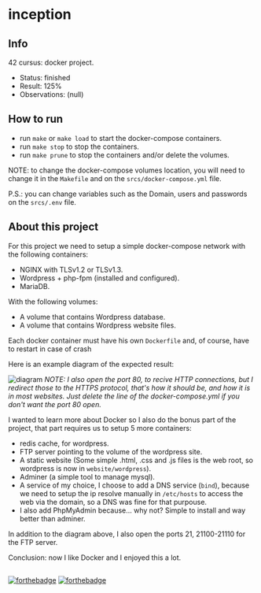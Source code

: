 # inception

## Info

42 cursus: docker project.

- Status: finished
- Result: 125%
- Observations: (null)

## How to run

- run `make` or `make load` to start the docker-compose containers.
- run `make stop` to stop the containers.
- run `make prune` to stop the containers and/or delete the volumes.

NOTE: to change the docker-compose volumes location, you will need to change it in the `Makefile` and on the `srcs/docker-compose.yml` file.

P.S.: you can change variables such as the Domain, users and passwords on the `srcs/.env` file.

## About this project

For this project we need to setup a simple docker-compose network with the following containers:

- NGINX with TLSv1.2 or TLSv1.3.
- Wordpress + php-fpm (installed and configured).
- MariaDB.

With the following volumes:

- A volume that contains Wordpress database.
- A volume that contains Wordpress website files.

Each docker container must have his own `Dockerfile` and, of course, have to restart in case of crash

Here is an example diagram of the expected result:

![diagram](https://github.com/izenynn/inception/blob/main/diagram.png)
*NOTE: I also open the port 80, to recive HTTP connections, but I redirect those to the HTTPS protocol, that's how it should be, and how it is in most websites. Just delete the line of the docker-compose.yml if you don't want the port 80 open.*

I wanted to learn more about Docker so I also do the bonus part of the project, that part requires
us to setup 5 more containers:

- redis cache, for wordpress.
- FTP server pointing to the volume of the wordpress site.
- A static website (Some simple .html, .css and .js files is the web root, so wordpress is now in `website/wordpress`).
- Adminer (a simple tool to manage mysql).
- A service of my choice, I choose to add a DNS service (`bind`), because we need to setup the ip resolve manually in `/etc/hosts` to access the web via the domain, so a DNS was fine for that purpouse.
- I also add PhpMyAdmin because... why not? Simple to install and way better than adminer.

In addition to the diagram above, I also open the ports 21, 21100-21110 for the FTP server.

Conclusion: now I like Docker and I enjoyed this a lot.

##
[![forthebadge](https://forthebadge.com/images/badges/built-with-science.svg)](https://forthebadge.com)
[![forthebadge](https://forthebadge.com/images/badges/it-works-why.svg)](https://forthebadge.com)
